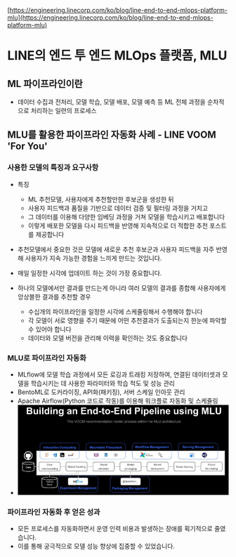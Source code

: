 [https://engineering.linecorp.com/ko/blog/line-end-to-end-mlops-platform-mlu](https://engineering.linecorp.com/ko/blog/line-end-to-end-mlops-platform-mlu)

# LINE의 엔드 투 엔드 MLOps 플랫폼, MLU

## ML 파이프라인이란 
- 데이터 수집과 전처리, 모델 학습, 모델 배포, 모델 예측 등 ML 전체 과정을 순차적으로 처리하는 일련의 프로세스

## MLU를 활용한 파이프라인 자동화 사례 - LINE VOOM 'For You'
### 사용한 모델의 특징과 요구사항 
- 특징
  - ML 추천모델, 사용자에게 추천할만한 후보군을 생성한 뒤 
  - 사용자 피드백과 품질을 기반으로 데이터 검증 및 필터링 과정을 거치고
  - 그 데이터를 이용해 다양한 임베딩 과정을 거쳐 모델을 학습시키고 배포합니다
  - 이렇게 배포한 모델을 다시 피드백을 반영해 지속적으로 더 적합한 추천 포스트를 제공합니다

- 추천모델에서 중요한 것은 모델에 새로운 추천 후보군과 사용자 피드백을 자주 반영해 사용자가 지속 가능한 경험을 느끼게 만드는 것입니다.
- 매일 일정한 시각에 업데이트 하는 것이 가장 중요합니다.
- 하나의 모델에서만 결과를 만드는게 아니라 여러 모델의 결과를 종합해 사용자에게 앙상블한 결과를 추천할 경우 
  - 수십개의 파이프라인을 일정한 시각에 스케줄링해서 수행해야 합니다
  - 각 모델이 서로 영향을 주기 때문에 어떤 추천결과가 도출되는지 한눈에 파악할 수 있어야 합니다
  - 데이터와 모델 버전을 관리해 이력을 확인하는 것도 중요합니다

### MLU로 파이프라인 자동화
- MLflow에 모델 학습 과정에서 모든 로깅과 트래킹 저장하여, 연결된 데이터셋과 모델을 학습시키는 데 사용한 파라미터와 학습 척도 및 성능 관리
- BentoML로 도커라이징, API화(패키징), 서버 스케일 인아웃 관리
- Apache Airflow(Python 코드로 작동)를 이용해 워크플로 자동화 및 스케쥴링
- ![img.png](img.png)


### 파이프라인 자동화 후 얻은 성과
- 모든 프로세스를 자동화하면서 운영 인력 비용과 발생하는 장애를 획기적으로 줄였습니다.
- 이를 통해 궁극적으로 모델 성능 향상에 집중할 수 있었습니다.
